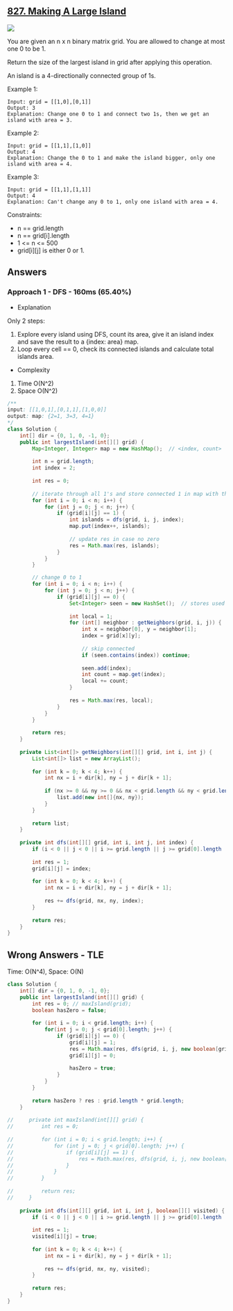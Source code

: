 ## [827. Making A Large Island](https://leetcode.com/problems/making-a-large-island/)

![](https://github.com/weltond/DataStructure/blob/master/hard.PNG)

You are given an n x n binary matrix grid. You are allowed to change at most one 0 to be 1.

Return the size of the largest island in grid after applying this operation.

An island is a 4-directionally connected group of 1s.

 

Example 1:

```
Input: grid = [[1,0],[0,1]]
Output: 3
Explanation: Change one 0 to 1 and connect two 1s, then we get an island with area = 3.
```

Example 2:

```
Input: grid = [[1,1],[1,0]]
Output: 4
Explanation: Change the 0 to 1 and make the island bigger, only one island with area = 4.
```

Example 3:

```
Input: grid = [[1,1],[1,1]]
Output: 4
Explanation: Can't change any 0 to 1, only one island with area = 4.
 ```

Constraints:

- n == grid.length
- n == grid[i].length
- 1 <= n <= 500
- grid[i][j] is either 0 or 1.

## Answers
### Approach 1 - DFS - 160ms (65.40%)
- Explanation

Only 2 steps:

1. Explore every island using DFS, count its area, give it an island index and save the result to a {index: area} map.
2. Loop every cell == 0, check its connected islands and calculate total islands area.

- Complexity
1. Time O(N^2)
2. Space O(N^2)

```java
/**
input: [[1,0,1],[0,1,1],[1,0,0]]
output: map: {2=1, 3=3, 4=1}
*/
class Solution {
    int[] dir = {0, 1, 0, -1, 0};
    public int largestIsland(int[][] grid) {
        Map<Integer, Integer> map = new HashMap();  // <index, count>
        
        int n = grid.length;
        int index = 2;
        
        int res = 0;
        
        // iterate through all 1's and store connected 1 in map with the same index.
        for (int i = 0; i < n; i++) {
            for (int j = 0; j < n; j++) {
                if (grid[i][j] == 1) {
                    int islands = dfs(grid, i, j, index);
                    map.put(index++, islands);
                    
                    // update res in case no zero
                    res = Math.max(res, islands);
                }
            }
        }

        // change 0 to 1
        for (int i = 0; i < n; i++) {
            for (int j = 0; j < n; j++) {
                if (grid[i][j] == 0) {
                    Set<Integer> seen = new HashSet();  // stores used index
                    
                    int local = 1;
                    for (int[] neighbor : getNeighbors(grid, i, j)) {
                        int x = neighbor[0], y = neighbor[1];
                        index = grid[x][y];
                        
                        // skip connected
                        if (seen.contains(index)) continue;
                        
                        seen.add(index);
                        int count = map.get(index);
                        local += count;
                    }
                    
                    res = Math.max(res, local);
                }
            }
        }
        
        return res;
    }
    
    private List<int[]> getNeighbors(int[][] grid, int i, int j) {
        List<int[]> list = new ArrayList();
        
        for (int k = 0; k < 4; k++) {
            int nx = i + dir[k], ny = j + dir[k + 1];
            
            if (nx >= 0 && ny >= 0 && nx < grid.length && ny < grid.length && grid[nx][ny] > 1) {
                list.add(new int[]{nx, ny});
            }
        }
        
        return list;
    }
    
    private int dfs(int[][] grid, int i, int j, int index) {
        if (i < 0 || j < 0 || i >= grid.length || j >= grid[0].length || grid[i][j] != 1) return 0;
        
        int res = 1;
        grid[i][j] = index;
        
        for (int k = 0; k < 4; k++) {
            int nx = i + dir[k], ny = j + dir[k + 1];
        
            res += dfs(grid, nx, ny, index);
        }
        
        return res;
    }
}
```

## Wrong Answers - TLE

Time: O(N^4), Space: O(N)

```java
class Solution {
    int[] dir = {0, 1, 0, -1, 0};
    public int largestIsland(int[][] grid) {
        int res = 0; // maxIsland(grid);
        boolean hasZero = false;
        
        for (int i = 0; i < grid.length; i++) {
            for(int j = 0; j < grid[0].length; j++) {
                if (grid[i][j] == 0) {
                    grid[i][j] = 1;
                    res = Math.max(res, dfs(grid, i, j, new boolean[grid.length][grid.length]));
                    grid[i][j] = 0;
                    
                    hasZero = true;
                }
            }
        }
        
        return hasZero ? res : grid.length * grid.length;
    }
    
//     private int maxIsland(int[][] grid) {
//         int res = 0;
        
//         for (int i = 0; i < grid.length; i++) {
//             for (int j = 0; j < grid[0].length; j++) {
//                 if (grid[i][j] == 1) {
//                     res = Math.max(res, dfs(grid, i, j, new boolean[grid.length][grid[0].length]));
//                 }
//             }
//         }
        
//         return res;
//     }
    
    private int dfs(int[][] grid, int i, int j, boolean[][] visited) {
        if (i < 0 || j < 0 || i >= grid.length || j >= grid[0].length || grid[i][j] == 0 || visited[i][j]) return 0;
        
        int res = 1;
        visited[i][j] = true;
        
        for (int k = 0; k < 4; k++) {
            int nx = i + dir[k], ny = j + dir[k + 1];
        
            res += dfs(grid, nx, ny, visited);
        }
        
        return res;
    }
}
```

